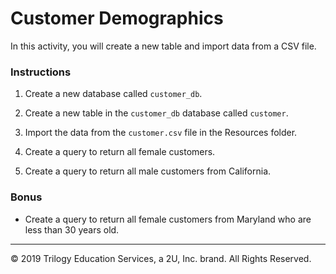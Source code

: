 # Customer Demographics

In this activity, you will create a new table and import data from a CSV file.

### Instructions

1. Create a new database called `customer_db`.

2. Create a new table in the `customer_db` database called `customer`.

3. Import the data from the `customer.csv` file in the Resources folder.

4. Create a query to return all female customers.

5. Create a query to return all male customers from California.

### Bonus

* Create a query to return all female customers from Maryland who are less than 30 years old.

---

© 2019 Trilogy Education Services, a 2U, Inc. brand. All Rights Reserved.
